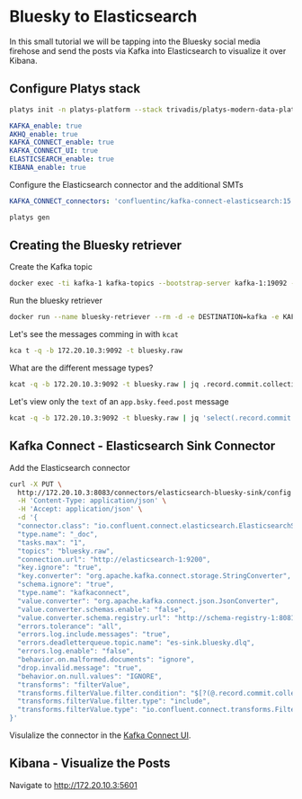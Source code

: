 # Bluesky to Elasticsearch

In this small tutorial we will be tapping into the Bluesky social media firehose and send the posts via Kafka into Elasticsearch to visualize it over Kibana.

## Configure Platys stack

```bash
platys init -n platys-platform --stack trivadis/platys-modern-data-platform --stack-version develop -f  --structure flat
```

```yaml
KAFKA_enable: true
AKHQ_enable: true
KAFKA_CONNECT_enable: true
KAFKA_CONNECT_UI: true
ELASTICSEARCH_enable: true
KIBANA_enable: true
```

Configure the Elasticsearch connector and the additional SMTs

```yaml
KAFKA_CONNECT_connectors: 'confluentinc/kafka-connect-elasticsearch:15.0.0,confluentinc/connect-transforms:latest'
```

```bash
platys gen
```

## Creating the Bluesky retriever

Create the Kafka topic

```bash
docker exec -ti kafka-1 kafka-topics --bootstrap-server kafka-1:19092 --create --topic bluesky.raw --replication-factor 3 --partitions 8
```

Run the bluesky retriever

```bash
docker run --name bluesky-retriever --rm -d -e DESTINATION=kafka -e KAFKA_BROKERS=172.20.10.3:9092 -e KAFKA_TOPIC=bluesky.raw ghcr.io/gschmutz/bluebird:latest
```

Let's see the messages comming in with `kcat` 

```bash
kca	t -q -b 172.20.10.3:9092 -t bluesky.raw
```

What are the different message types?

```bash
kcat -q -b 172.20.10.3:9092 -t bluesky.raw | jq .record.commit.collection
```

Let's view only the `text` of an `app.bsky.feed.post` message

```bash
kcat -q -b 172.20.10.3:9092 -t bluesky.raw | jq 'select(.record.commit.collection == "app.bsky.feed.post") | .record.commit.record.text'
```

## Kafka Connect - Elasticsearch Sink Connector

Add the Elasticsearch connector

```bash
curl -X PUT \
  http://172.20.10.3:8083/connectors/elasticsearch-bluesky-sink/config \
  -H 'Content-Type: application/json' \
  -H 'Accept: application/json' \
  -d '{
  "connector.class": "io.confluent.connect.elasticsearch.ElasticsearchSinkConnector",
  "type.name": "_doc",
  "tasks.max": "1",
  "topics": "bluesky.raw",
  "connection.url": "http://elasticsearch-1:9200",
  "key.ignore": "true",
  "key.converter": "org.apache.kafka.connect.storage.StringConverter",
  "schema.ignore": "true",
  "type.name": "kafkaconnect",
  "value.converter": "org.apache.kafka.connect.json.JsonConverter",
  "value.converter.schemas.enable": "false",
  "value.converter.schema.registry.url": "http://schema-registry-1:8081",
  "errors.tolerance": "all",
  "errors.log.include.messages": "true",
  "errors.deadletterqueue.topic.name": "es-sink.bluesky.dlq",
  "errors.log.enable": "false",
  "behavior.on.malformed.documents": "ignore",
  "drop.invalid.message": "true",
  "behavior.on.null.values": "IGNORE",
  "transforms": "filterValue",
  "transforms.filterValue.filter.condition": "$[?(@.record.commit.collection =~ /.*app.bsky.feed.post/)]",
  "transforms.filterValue.filter.type": "include",
  "transforms.filterValue.type": "io.confluent.connect.transforms.Filter$Value"  
}'
```

Visulalize the connector in the [Kafka Connect UI](http://172.20.10.3:28103/).


## Kibana - Visualize the Posts

Navigate to <http://172.20.10.3:5601>